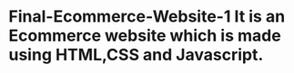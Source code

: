 # Final-Ecommerce-Website-1 It is an Ecommerce website which is made using HTML,CSS and Javascript.
